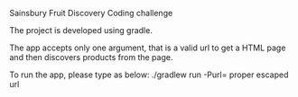 Sainsbury Fruit Discovery Coding challenge

The project is developed using gradle.

The app accepts only one argument, that is a valid url to get a HTML page and then discovers products from the page.

To run the app, please type as below:
./gradlew run -Purl= proper escaped url

